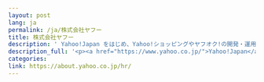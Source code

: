 ```yaml
---
layout: post
lang: ja
permalink: /ja/株式会社ヤフー
title: 株式会社ヤフー
description: ' Yahoo!Japan をはじめ、Yahoo!ショッピングやヤフオク!の開発・運用を行っている。月に5回までリモートワーク可能です。 '
description_full: '<p><a href="https://www.yahoo.co.jp/">Yahoo!Japan</a> をはじめ、<a href="https://shopping.yahoo.co.jp/">Yahoo!ショッピング</a>や<a href="https://auctions.yahoo.co.jp/">ヤフオク!</a>の開発・運用を行っている。月に5回までリモートワーク可能です。</p>'
categories: 
link: https://about.yahoo.co.jp/hr/
---
```

